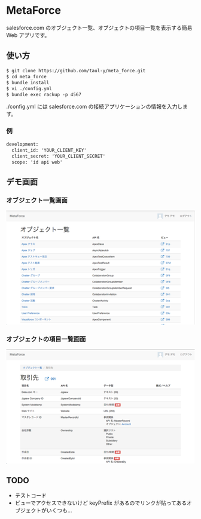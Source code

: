 # MetaForce

salesforce.com のオブジェクト一覧、オブジェクトの項目一覧を表示する簡易 Web アプリです。

## 使い方

```
$ git clone https://github.com/taul-y/meta_force.git
$ cd meta_force
$ bundle install
$ vi ./config.yml
$ bundle exec rackup -p 4567
```

./config.yml には salesforce.com の接続アプリケーションの情報を入力します。

### 例

```
development:
  client_id: 'YOUR_CLIENT_KEY'
  client_secret: 'YOUR_CLIENT_SECRET'
  scope: 'id api web'
```

## デモ画面

### オブジェクト一覧画面

![オブジェクト一覧画面](demo01_objects.png)

### オブジェクトの項目一覧画面

![オブジェクトの項目一覧画面](demo02_fields.png)

## TODO
* テストコード
* ビューでアクセスできないけど keyPrefix があるのでリンクが貼ってあるオブジェクトがいくつも...
